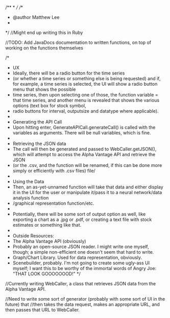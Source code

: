 /**
 * 
 */
/**
 * @author Matthew Lee
 *
 */
//Might end up writing this in Ruby


//TODO: Add JavaDocs documentation to written functions, on top of working on the functions themselves

/*
 * UX
 * Ideally, there will be a radio button for the time series
 * (or whether a time series or something else is being requested) and if, for example, a time series is selected, the UI will show a radio button menu that shows the possible
 * time series, then upon selecting one of those, the function variable = that time series, and another menu is revealed that shows the various options (text box for stock symbol,
 * radio buttons for interval, outputsize and datatype where applicable).
 * 
 * Generating the API Call
 * Upon hitting enter, GenerateAPICall.generateCall() is called with the variables as arguments. There will be null variables, which is fine.
 * 
 * Retrieving the JSON data
 * The call will then be generated and passed to WebCaller.getJSON(), which will attempt to access the Alpha Vantage API and retrieve the JSON
 * (or the .csv, and the function will be renamed, if this can be done more simply or efficiently with .csv files) file/
 * 
 * Using the Data
 * Then, an as-yet-unnamed function will take that data and either display it in the UI for the user or manipulate it/pass it to a neural network/data analysis function
 * /graphical representation function/etc. 
 * 
 * Potentially, there will be some sort of output option as well, like exporting a chart as a .jpg or .pdf, or creating a text file with stock estimates or something like that.
 * 
 * Outside Resources:
 * The Alpha Vantage API (obviously)
 * Probably an open-source JSON reader. I might write one myself, though; a simple non-efficient one doesn't seem that hard to write.
 * Graph/Chart Library. Used for data representation, obviously.
 * Scenebuilder, probably. I'm not going to create some ugly-ass UI myself; I want this to be worthy of the immortal words of Angry Joe: "THAT LOOK GOOOOOOOD!"
 */



//Currently writing WebCaller, a class that retrieves JSON data from the Alpha Vantage API.

//Need to write some sort of generator (probably with some sort of UI in the future) that
//then takes the data request, makes an appropriate URL, and then passes that URL to WebCaller.
